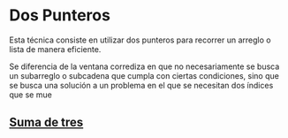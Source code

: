 # Dos Punteros

Esta técnica consiste en utilizar dos punteros para recorrer un arreglo o lista de manera eficiente.

Se diferencia de la ventana corrediza en que no necesariamente se busca un subarreglo o subcadena que cumpla con ciertas condiciones, sino que se busca una solución a un problema en el que se necesitan dos índices que se mue

## [Suma de tres](SumaDe3.java)